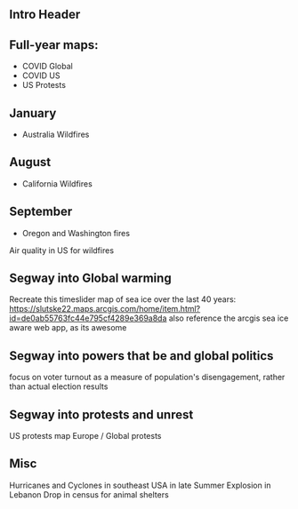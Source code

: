## Intro Header

## Full-year maps:

-  COVID Global
-  COVID US
-  US Protests

## January

-  Australia Wildfires

## August

-  California Wildfires

## September

-  Oregon and Washington fires

Air quality in US for wildfires

## Segway into Global warming

Recreate this timeslider map of sea ice over the last 40 years:
https://slutske22.maps.arcgis.com/home/item.html?id=de0ab55763fc44e795cf4289e369a8da
also reference the arcgis sea ice aware web app, as its awesome

## Segway into powers that be and global politics

focus on voter turnout as a measure of population's disengagement, rather than actual election results

## Segway into protests and unrest

US protests map
Europe / Global protests

## Misc

Hurricanes and Cyclones in southeast USA in late Summer
Explosion in Lebanon
Drop in census for animal shelters
